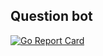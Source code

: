 ## Question bot

[![Go Report Card](https://goreportcard.com/badge/github.com/halink0803/question_bot)](https://goreportcard.com/report/github.com/halink0803/question_bot)